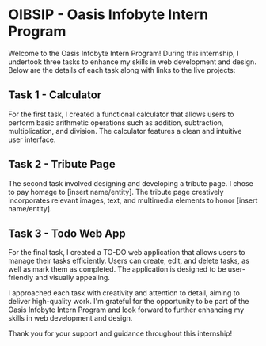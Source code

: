 # OIBSIP - Oasis Infobyte Intern Program

Welcome to the Oasis Infobyte Intern Program! During this internship, I undertook three tasks to enhance my skills in web development and design. Below are the details of each task along with links to the live projects:

## Task 1 - Calculator

For the first task, I created a functional calculator that allows users to perform basic arithmetic operations such as addition, subtraction, multiplication, and division. The calculator features a clean and intuitive user interface.



## Task 2 - Tribute Page

The second task involved designing and developing a tribute page. I chose to pay homage to [insert name/entity]. The tribute page creatively incorporates relevant images, text, and multimedia elements to honor [insert name/entity].



## Task 3 - Todo Web App

For the final task, I created a TO-DO web application that allows users to manage their tasks efficiently. Users can create, edit, and delete tasks, as well as mark them as completed. The application is designed to be user-friendly and visually appealing.



I approached each task with creativity and attention to detail, aiming to deliver high-quality work. I'm grateful for the opportunity to be part of the Oasis Infobyte Intern Program and look forward to further enhancing my skills in web development and design.

Thank you for your support and guidance throughout this internship!


